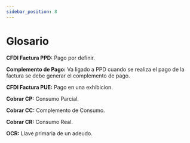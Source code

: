 ```yaml
---
sidebar_position: 8
---
```

# Glosario

**CFDI Factura PPD:** Pago por definir.

**Complemento de Pago:** Va ligado a PPD cuando se realiza el pago de la factura se debe generar el complemento de pago.

**CFDI Factura PUE:** Pago en una exhibicion.

**Cobrar CP:** Consumo Parcial.

**Cobrar CC:** Complemento de Consumo.

**Cobrar CR:** Consumo Real.

**OCR:** Llave primaria de un adeudo.